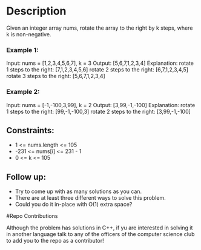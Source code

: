 # Description

Given an integer array nums, rotate the array to the right by k steps, where k is non-negative.

### Example 1:

Input: nums = [1,2,3,4,5,6,7], k = 3
Output: [5,6,7,1,2,3,4]
Explanation:
rotate 1 steps to the right: [7,1,2,3,4,5,6]
rotate 2 steps to the right: [6,7,1,2,3,4,5]
rotate 3 steps to the right: [5,6,7,1,2,3,4]

### Example 2:

Input: nums = [-1,-100,3,99], k = 2
Output: [3,99,-1,-100]
Explanation: 
rotate 1 steps to the right: [99,-1,-100,3]
rotate 2 steps to the right: [3,99,-1,-100]

 

## Constraints:

- 1 <= nums.length <= 105
- -231 <= nums[i] <= 231 - 1
- 0 <= k <= 105

 

## Follow up:

- Try to come up with as many solutions as you can. 
- There are at least three different ways to solve this problem.
- Could you do it in-place with O(1) extra space?

#Repo Contributions

Although the problem has solutions in C++, if yu are interested in solving it in another language talk to any of the officers of the computer science club to add you to the repo as a contributor!
